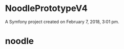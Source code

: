 NoodlePrototypeV4
=================

A Symfony project created on February 7, 2018, 3:01 pm.
# noodle
